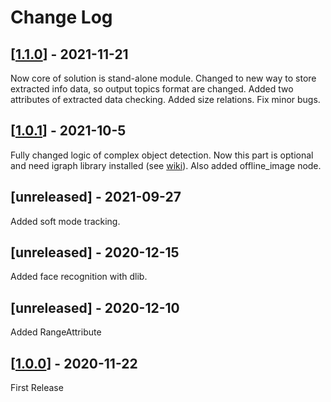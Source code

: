 # Change Log
## [[1.1.0](https://github.com/Extended-Object-Detection-ROS/extended_object_detection/tree/r1.1.0)] - 2021-11-21
Now core of solution is stand-alone module.
Changed to new way to store extracted info data, so output topics format are changed.
Added two attributes of extracted data checking.
Added size relations.
Fix minor bugs.

## [[1.0.1](https://github.com/Extended-Object-Detection-ROS/extended_object_detection/tree/r1.0.1)] - 2021-10-5
Fully changed logic of complex object detection.
Now this part is optional and need igraph library installed (see [wiki](https://github.com/Extended-Object-Detection-ROS/extended_object_detection/wiki/igraph_install)).
Also added offline_image node.

## [unreleased] - 2021-09-27
Added soft mode tracking.

## [unreleased] - 2020-12-15
Added face recognition with dlib.

## [unreleased] - 2020-12-10
Added RangeAttribute

## [[1.0.0](https://github.com/Extended-Object-Detection-ROS/extended_object_detection/tree/r1.0.0)] - 2020-11-22
First Release
